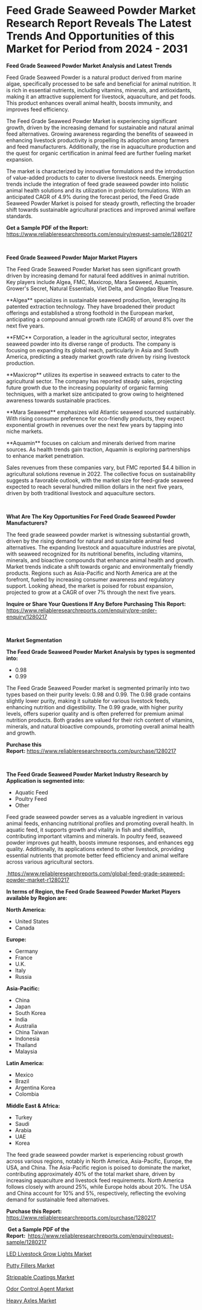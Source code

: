 <p><h1>Feed Grade Seaweed Powder Market Research Report Reveals The Latest Trends And Opportunities of this Market for Period from 2024 - 2031</h1></p><p><strong>Feed Grade Seaweed Powder Market Analysis and Latest Trends</strong></p>
<p><p>Feed Grade Seaweed Powder is a natural product derived from marine algae, specifically processed to be safe and beneficial for animal nutrition. It is rich in essential nutrients, including vitamins, minerals, and antioxidants, making it an attractive supplement for livestock, aquaculture, and pet foods. This product enhances overall animal health, boosts immunity, and improves feed efficiency.</p><p>The Feed Grade Seaweed Powder Market is experiencing significant growth, driven by the increasing demand for sustainable and natural animal feed alternatives. Growing awareness regarding the benefits of seaweed in enhancing livestock productivity is propelling its adoption among farmers and feed manufacturers. Additionally, the rise in aquaculture production and the quest for organic certification in animal feed are further fueling market expansion.</p><p>The market is characterized by innovative formulations and the introduction of value-added products to cater to diverse livestock needs. Emerging trends include the integration of feed grade seaweed powder into holistic animal health solutions and its utilization in probiotic formulations. With an anticipated CAGR of 4.9% during the forecast period, the Feed Grade Seaweed Powder Market is poised for steady growth, reflecting the broader shift towards sustainable agricultural practices and improved animal welfare standards.</p></p>
<p><strong>Get a Sample PDF of the Report:&nbsp;</strong> <a href="https://www.reliableresearchreports.com/enquiry/request-sample/1280217?utm_campaign=115&utm_medium=2&utm_source=Github&utm_content=ia&utm_term=10122024&utm_id=feed-grade-seaweed-powder">https://www.reliableresearchreports.com/enquiry/request-sample/1280217</a></p>
<p>&nbsp;</p>
<p><strong>Feed Grade Seaweed Powder Major Market Players</strong></p>
<p><p>The Feed Grade Seaweed Powder Market has seen significant growth driven by increasing demand for natural feed additives in animal nutrition. Key players include Algea, FMC, Maxicrop, Mara Seaweed, Aquamin, Grower's Secret, Natural Essentials, Viet Delta, and Qingdao Blue Treasure. </p><p>**Algea** specializes in sustainable seaweed production, leveraging its patented extraction technology. They have broadened their product offerings and established a strong foothold in the European market, anticipating a compound annual growth rate (CAGR) of around 8% over the next five years.</p><p>**FMC** Corporation, a leader in the agricultural sector, integrates seaweed powder into its diverse range of products. The company is focusing on expanding its global reach, particularly in Asia and South America, predicting a steady market growth rate driven by rising livestock production.</p><p>**Maxicrop** utilizes its expertise in seaweed extracts to cater to the agricultural sector. The company has reported steady sales, projecting future growth due to the increasing popularity of organic farming techniques, with a market size anticipated to grow owing to heightened awareness towards sustainable practices.</p><p>**Mara Seaweed** emphasizes wild Atlantic seaweed sourced sustainably. With rising consumer preference for eco-friendly products, they expect exponential growth in revenues over the next few years by tapping into niche markets.</p><p>**Aquamin** focuses on calcium and minerals derived from marine sources. As health trends gain traction, Aquamin is exploring partnerships to enhance market penetration.</p><p>Sales revenues from these companies vary, but FMC reported $4.4 billion in agricultural solutions revenue in 2022. The collective focus on sustainability suggests a favorable outlook, with the market size for feed-grade seaweed expected to reach several hundred million dollars in the next five years, driven by both traditional livestock and aquaculture sectors.</p></p>
<p>&nbsp;</p>
<p><strong>What Are The Key Opportunities For Feed Grade Seaweed Powder Manufacturers?</strong></p>
<p><p>The feed grade seaweed powder market is witnessing substantial growth, driven by the rising demand for natural and sustainable animal feed alternatives. The expanding livestock and aquaculture industries are pivotal, with seaweed recognized for its nutritional benefits, including vitamins, minerals, and bioactive compounds that enhance animal health and growth. Market trends indicate a shift towards organic and environmentally friendly products. Regions such as Asia-Pacific and North America are at the forefront, fueled by increasing consumer awareness and regulatory support. Looking ahead, the market is poised for robust expansion, projected to grow at a CAGR of over 7% through the next five years.</p></p>
<p><strong>Inquire or Share Your Questions If Any Before Purchasing This Report:</strong> <a href="https://www.reliableresearchreports.com/enquiry/pre-order-enquiry/1280217?utm_campaign=115&utm_medium=2&utm_source=Github&utm_content=ia&utm_term=10122024&utm_id=feed-grade-seaweed-powder">https://www.reliableresearchreports.com/enquiry/pre-order-enquiry/1280217</a></p>
<p>&nbsp;</p>
<p><strong>Market Segmentation</strong></p>
<p><strong>The Feed Grade Seaweed Powder Market Analysis by types is segmented into:</strong></p>
<p><ul><li>0.98</li><li>0.99</li></ul></p>
<p><p>The Feed Grade Seaweed Powder market is segmented primarily into two types based on their purity levels: 0.98 and 0.99. The 0.98 grade contains slightly lower purity, making it suitable for various livestock feeds, enhancing nutrition and digestibility. The 0.99 grade, with higher purity levels, offers superior quality and is often preferred for premium animal nutrition products. Both grades are valued for their rich content of vitamins, minerals, and natural bioactive compounds, promoting overall animal health and growth.</p></p>
<p><strong>Purchase this Report:&nbsp;</strong><a href="https://www.reliableresearchreports.com/purchase/1280217?utm_campaign=115&utm_medium=2&utm_source=Github&utm_content=ia&utm_term=10122024&utm_id=feed-grade-seaweed-powder">https://www.reliableresearchreports.com/purchase/1280217</a></p>
<p>&nbsp;</p>
<p><strong>The Feed Grade Seaweed Powder Market Industry Research by Application is segmented into:</strong></p>
<p><ul><li>Aquatic Feed</li><li>Poultry Feed</li><li>Other</li></ul></p>
<p><p>Feed grade seaweed powder serves as a valuable ingredient in various animal feeds, enhancing nutritional profiles and promoting overall health. In aquatic feed, it supports growth and vitality in fish and shellfish, contributing important vitamins and minerals. In poultry feed, seaweed powder improves gut health, boosts immune responses, and enhances egg quality. Additionally, its applications extend to other livestock, providing essential nutrients that promote better feed efficiency and animal welfare across various agricultural sectors.</p></p>
<p><a href="https://www.reliableresearchreports.com/global-feed-grade-seaweed-powder-market-r1280217?utm_campaign=115&utm_medium=2&utm_source=Github&utm_content=ia&utm_term=10122024&utm_id=feed-grade-seaweed-powder">&nbsp;https://www.reliableresearchreports.com/global-feed-grade-seaweed-powder-market-r1280217</a></p>
<p><strong>In terms of Region, the Feed Grade Seaweed Powder Market Players available by Region are:</strong></p>
<p>
    <p> <strong> North America: </strong>
        <ul>
            <li>United States</li>
            <li>Canada</li>
        </ul>
        </p> 
    <p> <strong> Europe: </strong>
        <ul>
            <li>Germany</li>
            <li>France</li>
            <li>U.K.</li>
            <li>Italy</li>
            <li>Russia</li>
        </ul>
        </p> 
    <p> <strong> Asia-Pacific: </strong>
        <ul>
            <li>China</li>
            <li>Japan</li>
            <li>South Korea</li>
            <li>India</li>
            <li>Australia</li>
            <li>China Taiwan</li>
            <li>Indonesia</li>
            <li>Thailand</li>
            <li>Malaysia</li>
        </ul>
        </p> 
    <p> <strong> Latin America: </strong>
        <ul>
            <li>Mexico</li>
            <li>Brazil</li>
            <li>Argentina Korea</li>
            <li>Colombia</li>
        </ul>
        </p> 
    <p> <strong> Middle East & Africa: </strong>
        <ul>
            <li>Turkey</li>
            <li>Saudi</li>
            <li>Arabia</li>
            <li>UAE</li>
            <li>Korea</li>
        </ul>
    </p>
    </p>
<p><p>The feed grade seaweed powder market is experiencing robust growth across various regions, notably in North America, Asia-Pacific, Europe, the USA, and China. The Asia-Pacific region is poised to dominate the market, contributing approximately 40% of the total market share, driven by increasing aquaculture and livestock feed requirements. North America follows closely with around 25%, while Europe holds about 20%. The USA and China account for 10% and 5%, respectively, reflecting the evolving demand for sustainable feed alternatives.</p></p>
<p><strong>Purchase this Report: </strong><a href="https://www.reliableresearchreports.com/purchase/1280217?utm_campaign=115&utm_medium=2&utm_source=Github&utm_content=ia&utm_term=10122024&utm_id=feed-grade-seaweed-powder">https://www.reliableresearchreports.com/purchase/1280217</a></p>
<p>&nbsp;<strong>Get a Sample PDF of the Report:&nbsp;&nbsp;</strong><a href="https://www.reliableresearchreports.com/enquiry/request-sample/1280217?utm_campaign=115&utm_medium=2&utm_source=Github&utm_content=ia&utm_term=10122024&utm_id=feed-grade-seaweed-powder">https://www.reliableresearchreports.com/enquiry/request-sample/1280217</a></p>
<p><strong></strong></p>
<p><p><a href="https://github.com/JakirUddin651/Market-Research-Report-List-1/blob/main/led-livestock-grow-lights-market.md?utm_campaign=115&utm_medium=2&utm_source=Github&utm_content=ia&utm_term=10122024&utm_id=feed-grade-seaweed-powder">LED Livestock Grow Lights Market</a></p><p><a href="https://www.linkedin.com/pulse/global-putty-fillers-market-forecast-2024-2031-sustained-uvkwf?utm_campaign=115&utm_medium=2&utm_source=Github&utm_content=ia&utm_term=10122024&utm_id=feed-grade-seaweed-powder">Putty Fillers Market</a></p><p><a href="https://www.linkedin.com/pulse/robust-growth-anticipated-strippable-coatings-market-cagr-106-gzmsf?utm_campaign=115&utm_medium=2&utm_source=Github&utm_content=ia&utm_term=10122024&utm_id=feed-grade-seaweed-powder">Strippable Coatings Market</a></p><p><a href="https://github.com/ashepherd82/Market-Research-Report-List-6/blob/main/odor-control-agent-market.md?utm_campaign=115&utm_medium=2&utm_source=Github&utm_content=ia&utm_term=10122024&utm_id=feed-grade-seaweed-powder">Odor Control Agent Market</a></p><p><a href="https://www.linkedin.com/pulse/c-hannibex-sqmmf?utm_campaign=115&utm_medium=2&utm_source=Github&utm_content=ia&utm_term=10122024&utm_id=feed-grade-seaweed-powder">Heavy Axles Market</a></p></p>